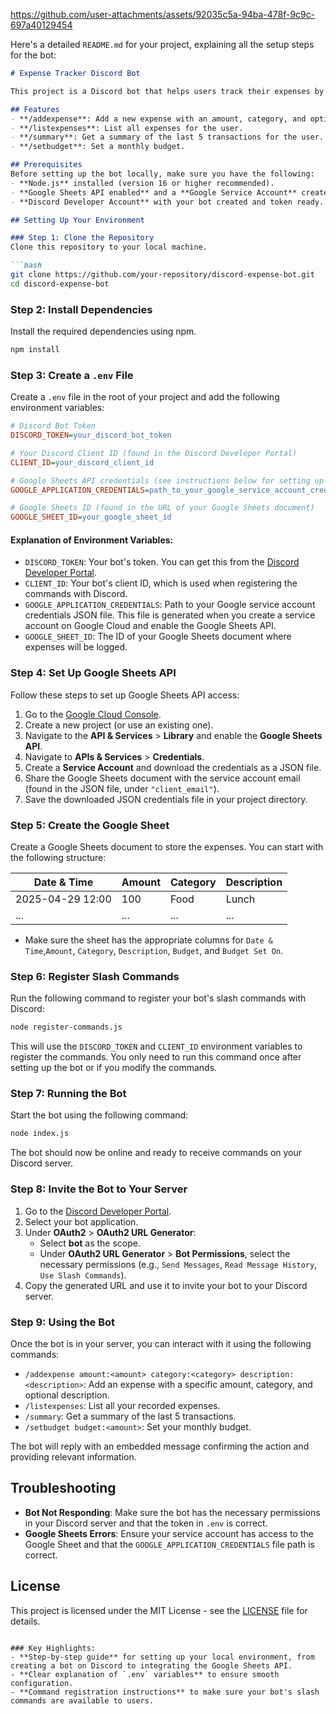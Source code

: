 


https://github.com/user-attachments/assets/92035c5a-94ba-478f-9c9c-697a40129454


Here's a detailed `README.md` for your project, explaining all the setup steps for the bot:

```markdown
# Expense Tracker Discord Bot

This project is a Discord bot that helps users track their expenses by logging them into Google Sheets. The bot allows users to add expenses, view all expenses, see a summary of the last 5 transactions, and set a monthly budget. The bot interacts with the user through slash commands and stores data in a Google Sheets document.

## Features
- **/addexpense**: Add a new expense with an amount, category, and optional description.
- **/listexpenses**: List all expenses for the user.
- **/summary**: Get a summary of the last 5 transactions for the user.
- **/setbudget**: Set a monthly budget.

## Prerequisites
Before setting up the bot locally, make sure you have the following:
- **Node.js** installed (version 16 or higher recommended).
- **Google Sheets API enabled** and a **Google Service Account** created to access the Sheets API.
- **Discord Developer Account** with your bot created and token ready.

## Setting Up Your Environment

### Step 1: Clone the Repository
Clone this repository to your local machine.

```bash
git clone https://github.com/your-repository/discord-expense-bot.git
cd discord-expense-bot
```

### Step 2: Install Dependencies
Install the required dependencies using npm.

```bash
npm install
```

### Step 3: Create a `.env` File
Create a `.env` file in the root of your project and add the following environment variables:

```ini
# Discord Bot Token
DISCORD_TOKEN=your_discord_bot_token

# Your Discord Client ID (found in the Discord Developer Portal)
CLIENT_ID=your_discord_client_id

# Google Sheets API credentials (see instructions below for setting up Google Sheets API)
GOOGLE_APPLICATION_CREDENTIALS=path_to_your_google_service_account_credentials.json

# Google Sheets ID (found in the URL of your Google Sheets document)
GOOGLE_SHEET_ID=your_google_sheet_id
```

#### Explanation of Environment Variables:
- `DISCORD_TOKEN`: Your bot's token. You can get this from the [Discord Developer Portal](https://discord.com/developers/applications).
- `CLIENT_ID`: Your bot's client ID, which is used when registering the commands with Discord.
- `GOOGLE_APPLICATION_CREDENTIALS`: Path to your Google service account credentials JSON file. This file is generated when you create a service account on Google Cloud and enable the Google Sheets API.
- `GOOGLE_SHEET_ID`: The ID of your Google Sheets document where expenses will be logged.

### Step 4: Set Up Google Sheets API
Follow these steps to set up Google Sheets API access:

1. Go to the [Google Cloud Console](https://console.cloud.google.com/).
2. Create a new project (or use an existing one).
3. Navigate to the **API & Services** > **Library** and enable the **Google Sheets API**.
4. Navigate to **APIs & Services** > **Credentials**.
5. Create a **Service Account** and download the credentials as a JSON file.
6. Share the Google Sheets document with the service account email (found in the JSON file, under `"client_email"`).
7. Save the downloaded JSON credentials file in your project directory.

### Step 5: Create the Google Sheet
Create a Google Sheets document to store the expenses. You can start with the following structure:

| Date & Time       | Amount | Category  | Description |
|-------------------|--------|-----------|-------------|
| 2025-04-29 12:00  | 100    | Food      | Lunch       |
| ...               | ...    | ...       | ...         |

- Make sure the sheet has the appropriate columns for `Date & Time`,`Amount`, `Category`, `Description`, `Budget`, and `Budget Set On`.

### Step 6: Register Slash Commands
Run the following command to register your bot's slash commands with Discord:

```bash
node register-commands.js
```

This will use the `DISCORD_TOKEN` and `CLIENT_ID` environment variables to register the commands. You only need to run this command once after setting up the bot or if you modify the commands.

### Step 7: Running the Bot
Start the bot using the following command:

```bash
node index.js
```

The bot should now be online and ready to receive commands on your Discord server.

### Step 8: Invite the Bot to Your Server
1. Go to the [Discord Developer Portal](https://discord.com/developers/applications).
2. Select your bot application.
3. Under **OAuth2** > **OAuth2 URL Generator**:
   - Select **bot** as the scope.
   - Under **OAuth2 URL Generator** > **Bot Permissions**, select the necessary permissions (e.g., `Send Messages`, `Read Message History`, `Use Slash Commands`).
4. Copy the generated URL and use it to invite your bot to your Discord server.

### Step 9: Using the Bot
Once the bot is in your server, you can interact with it using the following commands:

- `/addexpense amount:<amount> category:<category> description:<description>`: Add an expense with a specific amount, category, and optional description.
- `/listexpenses`: List all your recorded expenses.
- `/summary`: Get a summary of the last 5 transactions.
- `/setbudget budget:<amount>`: Set your monthly budget.

The bot will reply with an embedded message confirming the action and providing relevant information.

## Troubleshooting

- **Bot Not Responding**: Make sure the bot has the necessary permissions in your Discord server and that the token in `.env` is correct.
- **Google Sheets Errors**: Ensure your service account has access to the Google Sheet and that the `GOOGLE_APPLICATION_CREDENTIALS` file path is correct.

## License
This project is licensed under the MIT License - see the [LICENSE](LICENSE) file for details.
```

### Key Highlights:
- **Step-by-step guide** for setting up your local environment, from creating a bot on Discord to integrating the Google Sheets API.
- **Clear explanation of `.env` variables** to ensure smooth configuration.
- **Command registration instructions** to make sure your bot's slash commands are available to users.
